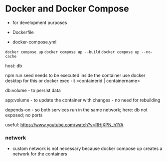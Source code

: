 # Docker and Docker Compose

-   for development purposes

-   Dockerfile
-   docker-compose.yml

`docker compose up`
`docker compose up --build`
`docker compose up --no-cache`

host: db

npm run seed needs to be executed inside the container
use docker desktop for this or docker exec -it <containerid | containername>

db:volume - to persist data

app:volume - to update the container with changes - no need for rebuilding

depends-on - so both services run in the same network; here: db not exposed; no ports

useful: https://www.youtube.com/watch?v=RHjXPN_h1YA

### network

-   custom network is not necessary because docker compose up creates a network for the containers

